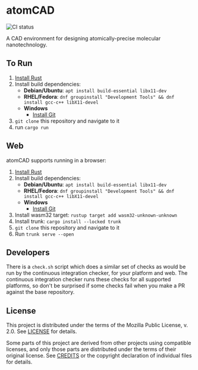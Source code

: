 # atomCAD

![CI status](https://github.com/atomCAD/atomCAD/actions/workflows/ci.yml/badge.svg)

A CAD environment for designing atomically-precise molecular nanotechnology.

## To Run

1. [Install Rust](https://rustup.rs/)
2. Install build dependencies:
   - __Debian/Ubuntu__: `apt install build-essential libx11-dev`
   - __RHEL/Fedora__: `dnf groupinstall "Development Tools" && dnf install gcc-c++ libX11-devel`
   - __Windows__
     - [Install Git](https://git-scm.com/download/win)
3. `git clone` this repository and navigate to it
4. run `cargo run`

## Web

atomCAD supports running in a browser:

1. [Install Rust](https://rustup.rs/)
2. Install build dependencies:
   - __Debian/Ubuntu__: `apt install build-essential libx11-dev`
   - __RHEL/Fedora__: `dnf groupinstall "Development Tools" && dnf install gcc-c++ libX11-devel`
   - __Windows__
     - [Install Git](https://git-scm.com/download/win)
3. Install wasm32 target: `rustup target add wasm32-unknown-unknown`
4. Install trunk: `cargo install --locked trunk`
5. `git clone` this repository and navigate to it
6. Run `trunk serve --open`

## Developers

There is a `check.sh` script which does a similar set of checks as would be
run by the continuous integration checker, for your platform and web.  The
continuous integration checker runs these checks for all supported platforms,
so don't be surprised if some checks fail when you make a PR against the base
repository.

## License

This project is distributed under the terms of the Mozilla Public License, v.
2.0.  See [LICENSE](./LICENSE) for details.

Some parts of this project are derived from other projects using compatible
licenses, and only those parts are distributed under the terms of their
original license.  See [CREDITS](credits/CREDITS.md) or the copyright
declaration of individual files for details.
